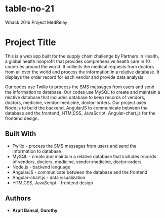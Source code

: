 # table-no-21
Whack 2016 Project
MedRelay


# Project Title

This is a web app built for the supply chain challenge by Partners In Health, a global health nonprofit that provides comprehensive health care in 10 countries around the world. It collects the medical requests from doctors from all over the world and process the information in a relative database. It displays the order record for each vendor and provide data analysis

Our codes use Twilio to process the SMS messages from users and send the information to database. Our codes use MySQL to create and maintain a relative database that includes database to keep records of vendors, doctors, medicine, vendor-medicine, doctor-orders. Our project uses Node.js to build the backend, AngularJS to communicate between the database and the frontend, HTM,CSS, JavaScript, Angular-chart.js for the frontend design.  

## Built With

* Twilio - process the SMS messages from users and send the information to database
* MySQL - create and maintain a relative database that includes records of vendors, doctors, medicine, vendor-medicine, doctor-orders
* Node.js - backend language
* AngularJS - communicate between the database and the frontend
* Angular-chart.js - data visualization
* HTM,CSS, JavaScript - frontend design


## Authors

* **Arpit Bansal, Dorothy**
